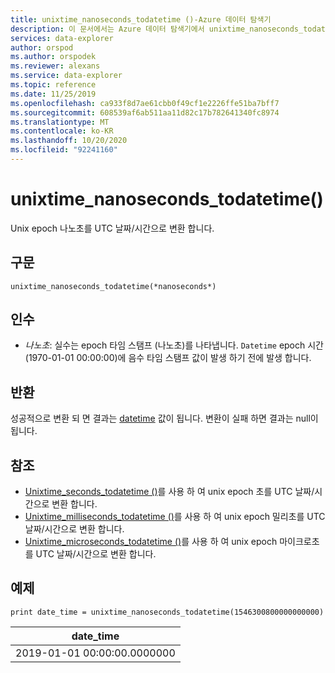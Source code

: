 ```yaml
---
title: unixtime_nanoseconds_todatetime ()-Azure 데이터 탐색기
description: 이 문서에서는 Azure 데이터 탐색기에서 unixtime_nanoseconds_todatetime ()에 대해 설명 합니다.
services: data-explorer
author: orspod
ms.author: orspodek
ms.reviewer: alexans
ms.service: data-explorer
ms.topic: reference
ms.date: 11/25/2019
ms.openlocfilehash: ca933f8d7ae61cbb0f49cf1e2226ffe51ba7bff7
ms.sourcegitcommit: 608539af6ab511aa11d82c17b782641340fc8974
ms.translationtype: MT
ms.contentlocale: ko-KR
ms.lasthandoff: 10/20/2020
ms.locfileid: "92241160"
---
```

# <a name="unixtime_nanoseconds_todatetime"></a>unixtime_nanoseconds_todatetime()

Unix epoch 나노초를 UTC 날짜/시간으로 변환 합니다.

## <a name="syntax"></a>구문

`unixtime_nanoseconds_todatetime(*nanoseconds*)`

## <a name="arguments"></a>인수

* *나노초*: 실수는 epoch 타임 스탬프 (나노초)를 나타냅니다. `Datetime` epoch 시간 (1970-01-01 00:00:00)에 음수 타임 스탬프 값이 발생 하기 전에 발생 합니다.

## <a name="returns"></a>반환

성공적으로 변환 되 면 결과는 [datetime](./scalar-data-types/datetime.md) 값이 됩니다. 변환이 실패 하면 결과는 null이 됩니다.

## <a name="see-also"></a>참조

* [Unixtime_seconds_todatetime ()](unixtime-seconds-todatetimefunction.md)를 사용 하 여 unix epoch 초를 UTC 날짜/시간으로 변환 합니다.
* [Unixtime_milliseconds_todatetime ()](unixtime-milliseconds-todatetimefunction.md)를 사용 하 여 unix epoch 밀리초를 UTC 날짜/시간으로 변환 합니다.
* [Unixtime_microseconds_todatetime ()](unixtime-microseconds-todatetimefunction.md)를 사용 하 여 unix epoch 마이크로초를 UTC 날짜/시간으로 변환 합니다.

## <a name="example"></a>예제

<!-- csl: https://help.kusto.windows.net/Samples  -->
```kusto
print date_time = unixtime_nanoseconds_todatetime(1546300800000000000)
```

|date_time|
|---|
|2019-01-01 00:00:00.0000000|
